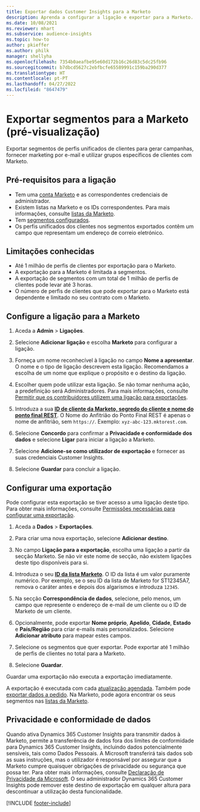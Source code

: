 ```yaml
---
title: Exportar dados Customer Insights para a Marketo
description: Aprenda a configurar a ligação e exportar para a Marketo.
ms.date: 10/08/2021
ms.reviewer: mhart
ms.subservice: audience-insights
ms.topic: how-to
author: pkieffer
ms.author: philk
manager: shellyha
ms.openlocfilehash: 7354b0aeafbe95e60d172b16c26d83c5dc25fb96
ms.sourcegitcommit: b7dbcd5627c2ebfbcfe65589991c159ba290d377
ms.translationtype: HT
ms.contentlocale: pt-PT
ms.lasthandoff: 04/27/2022
ms.locfileid: "8647479"
---
```

# <a name="export-segments-to-marketo-preview"></a>Exportar segmentos para a Marketo (pré-visualização)

Exportar segmentos de perfis unificados de clientes para gerar campanhas, fornecer marketing por e-mail e utilizar grupos específicos de clientes com Marketo.

## <a name="prerequisites-for-connection"></a>Pré-requisitos para a ligação

-   Tem uma [conta Marketo](https://login.marketo.com/) e as correspondentes credenciais de administrador.
-   Existem listas na Marketo e os IDs correspondentes. Para mais informações, consulte [listas da Marketo](https://docs.marketo.com/display/public/DOCS/Understanding+Static+Lists).
-   Tem [segmentos configurados](segments.md).
-   Os perfis unificados dos clientes nos segmentos exportados contêm um campo que representam um endereço de correio eletrónico.

## <a name="known-limitations"></a>Limitações conhecidas

- Até 1 milhão de perfis de clientes por exportação para o Marketo.
- A exportação para a Marketo é limitada a segmentos.
- A exportação de segmentos com um total de 1 milhão de perfis de clientes pode levar até 3 horas. 
- O número de perfis de clientes que pode exportar para o Marketo está dependente e limitado no seu contrato com o Marketo.

## <a name="set-up-connection-to-marketo"></a>Configure a ligação para a Marketo

1. Aceda a **Admin** > **Ligações**.

1. Selecione **Adicionar ligação** e escolha **Marketo** para configurar a ligação.

1. Forneça um nome reconhecível à ligação no campo **Nome a apresentar**. O nome e o tipo de ligação descrevem esta ligação. Recomendamos a escolha de um nome que explique o propósito e o destino da ligação.

1. Escolher quem pode utilizar esta ligação. Se não tomar nenhuma ação, a predefinição será Administradores. Para mais informações, consulte [Permitir que os contribuidores utilizem uma ligação para exportações](connections.md#allow-contributors-to-use-a-connection-for-exports).

1. Introduza a sua **[ID de cliente da Marketo, segredo do cliente e nome do ponto final REST](https://developers.marketo.com/rest-api/authentication/)**. O Nome do Anfitrião do Ponto Final REST é apenas o nome de anfitrião, sem `https://`. Exemplo: `xyz-abc-123.mktorest.com`. 

1. Selecione **Concordo** para confirmar a **Privacidade e conformidade dos dados** e selecione **Ligar** para iniciar a ligação a Marketo.

1. Selecione **Adicione-se como utilizador de exportação** e fornecer as suas credenciais Customer Insights.

1. Selecione **Guardar** para concluir a ligação.

## <a name="configure-an-export"></a>Configurar uma exportação

Pode configurar esta exportação se tiver acesso a uma ligação deste tipo. Para obter mais informações, consulte [Permissões necessárias para configurar uma exportação](export-destinations.md#set-up-a-new-export).

1. Aceda a **Dados** > **Exportações**.

1. Para criar uma nova exportação, selecione **Adicionar destino**.

1. No campo **Ligação para a exportação**, escolha uma ligação a partir da secção Marketo. Se não vir este nome de secção, não existem ligações deste tipo disponíveis para si.

1. Introduza o seu **[ID da lista Marketo](https://docs.marketo.com/display/public/DOCS/Understanding+Static+Lists)**. O ID da lista é um valor puramente numérico. Por exemplo, se o seu ID da lista de Marketo for ST12345A7, remova o caráter antes e depois dos algarismos e introduza `12345`. 

1. Na secção **Correspondência de dados**, selecione, pelo menos, um campo que represente o endereço de e-mail de um cliente ou o ID de Marketo de um cliente. 

1. Opcionalmente, pode exportar **Nome próprio**, **Apelido**, **Cidade**, **Estado** e **País/Região** para criar e-mails mais personalizados. Selecione **Adicionar atributo** para mapear estes campos.

1. Selecione os segmentos que quer exportar. Pode exportar até 1 milhão de perfis de clientes no total para a Marketo.

1. Selecione **Guardar**.

Guardar uma exportação não executa a exportação imediatamente.

A exportação é executada com cada [atualização agendada](system.md#schedule-tab). Também pode [exportar dados a pedido](export-destinations.md#run-exports-on-demand). Na Marketo, pode agora encontrar os seus segmentos nas [listas da Marketo](https://docs.marketo.com/display/public/DOCS/Understanding+Static+Lists).


## <a name="data-privacy-and-compliance"></a>Privacidade e conformidade de dados

Quando ativa Dynamics 365 Customer Insights para transmitir dados à Marketo, permite a transferência de dados fora dos limites de conformidade para Dynamics 365 Customer Insights, incluindo dados potencialmente sensíveis, tais como Dados Pessoais. A Microsoft transferirá tais dados sob as suas instruções, mas o utilizador é responsável por assegurar que a Marketo cumpre quaisquer obrigações de privacidade ou segurança que possa ter. Para obter mais informações, consulte [Declaração de Privacidade da Microsoft](https://go.microsoft.com/fwlink/?linkid=396732).
O seu administrador Dynamics 365 Customer Insights pode remover este destino de exportação em qualquer altura para descontinuar a utilização desta funcionalidade.


[!INCLUDE [footer-include](includes/footer-banner.md)]
